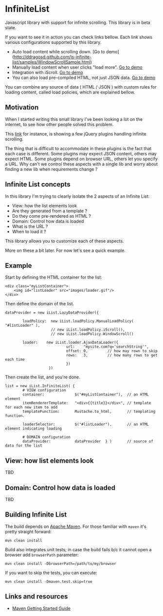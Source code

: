 # InfiniteList

Javascript library with support for infinite scrolling.
This library is in beta state.

If you want to see it in action you can check links bellow. Each link shows various configurations supported by this library.

* Auto load content while scrolling down. [Go to demo] (http://ddragosd.github.com/js-infinite-list/samples/WindowScrollSample.html)
* Manually load content when user clicks "load more". [Go to demo](http://ddragosd.github.com/js-infinite-list/samples/ManualScrollSample.html)
* Integration with iScroll. [Go to demo](http://ddragosd.github.com/js-infinite-list/samples/iScrollSample.html)
* You can also load pre-compiled HTML, not just JSON data. [Go to demo](http://ddragosd.github.com/js-infinite-list/samples/EngadgetTopicsSample.html)

You can combine any source of data ( HTML / JSON ) with custom rules for loading content, called load policies, which are explained bellow.

## Motivation
When I started writing this small library I've been looking a lot on the internet, to see how other people solved this problem.

This [link](http://designbeep.com/2011/08/12/12-jquery-infinite-scrollingscroll-read-plugins-for-content-navigation/) for instance, is showing a few jQuery plugins handling infinite scrolling.

The thing that is difficult to accommodate in these plugins is the fact that each case is different. Some plugins may expect JSON content, others may expect HTML. Some plugins depend on browser URL, others let you specify a URL. Why can't we control these aspects with a single lib and worry about finding a new lib when requirements change ?

## Infinite List concepts

In this library I'm trying to clearly isolate the 2 aspects of an Infinite List:

* View: how the list elements look
 * Are they generated from a template ?
 * Do they come pre-rendered as HTML ?
* Domain: Control how data is loaded
 * What is the URL ?
 * When to load it ?

This library allows you to customize each of these aspects.

More on these a bit later. For now let's see a quick example.

## Example

Start by defining the HTML container for the list:

    <div class="myListContainer">
        <img id="listLoader" src="images/loader.gif"/>
    </div>

Then define the domain of the list.

    dataProvider = new iList.LazyDataProvider({
    
            loadPolicy:  new iList.loadPolicy.ManualLoadPolicy( "#listLoader" ), 
                         // new iList.loadPolicy.iScroll(), 
                         // new iList.loadPolicy.WindowScroll()
                         
            loader:    new iList.loader.AjaxDataLoader({
                                url:    "mysite.com?q='searchString'",
                                offset: 0,         // how may rown to skip
                                rows:   3,         // how many rows to get each time
                                })
                        })

Then create the list, and you're done.

    list = new iList.InfiniteList( {
            # VIEW configuration
            container:              $("#myListContainer"),  // an HTML element
            itemRendererTemplate:   "<div>{{title}}</div>", // template for each new item to add
            templateFunction:       Mustache.to_html,       // templating function.

            loaderSelector:         $("#listLoader"),       // an HTML element indicating loading

            # DOMAIN configuration
            dataProvider:           dataProvider  } )       // source of data for the list


## View: how list elements look

TBD

## Domain: Control how data is loaded

TBD

## Building Infinite List

The build depends on [Apache Maven](http://maven.apache.org/guides/getting-started/index.html).
For those familiar with `maven` it's pretty straight forward:

    mvn clean install

Build also integrates unit tests; in case the build fails b/c it cannot open a browser add `browserPath` parameter:

    mvn clean install -DbrowserPath=/path/to/my/browser

If you want to skip the tests, you can execute:

    mvn clean install -Dmaven.test.skip=true

## Links and resources

* [Maven Getting Started Guide](http://maven.apache.org/guides/getting-started/index.html)

